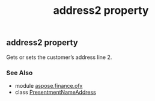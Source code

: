 ﻿---
title: address2 property
second_title: Aspose.Finance for Python via .NET API References
description: 
type: docs
weight: 40
url: /python-net/aspose.finance.ofx/presentmentnameaddress/address2/
is_root: false
---

## address2 property


Gets or sets the customer’s address line 2.

### See Also
* module [aspose.finance.ofx](../../)
* class [PresentmentNameAddress](/finance/python-net/aspose.finance.ofx/presentmentnameaddress)
